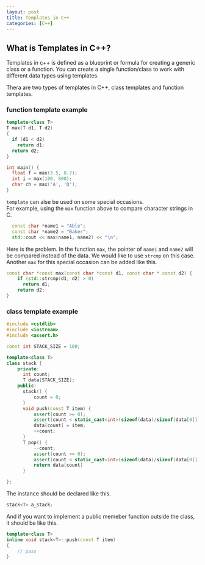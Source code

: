 ```yaml
---
layout: post
title: Templates in C++
categories: [C++]
---
```

## What is Templates in C++?
Templates in c++ is defined as a blueprint or formula for creating a generic class or a function. You can create a single function/class to work with different data types using templates.

Thera are two types of templates in C++, class templates and function templates.

### function template example
```cpp
template<class T>
T max(T d1, T d2)
{
  if (d1 < d2)
    return d1;
  return d2;
}

int main() {
  float f = max(3.5, 8.7);
  int i = max(100, 800);
  char ch = max('A', 'Q');
}
```
`template` can alse be used on some special occasions.   
For example, using the `max` function above to compare character strings in C.
```cpp
  const char *name1 = "Able";
  const char *name2 = "Baker";
  std::cout << max(name1, name2) << "\n";
```
Here is the problem. In the function `max`, the pointer of `name1` and `name2` will be compared instead of the data. We would like to use `strcmp` on this case. Another `max` for this special occasion can be added like this.
```cpp
const char *const max(const char *const d1, const char * const d2) {
    if (std::strcmp(d1, d2) > 0)
      return d1;
    return d2;
}
```

### class template example
```cpp
#include <cstdlib>
#include <iostream>
#include <assert.h>

const int STACK_SIZE = 100;

template<class T>
class stack {
    private:
      int count;
      T data[STACK_SIZE];
    public:
      stack() {
          count = 0;
      }
      void push(const T item) {
          assert(count >= 0);
          assert(count < static_cast<int>(sizeof(data)/sizeof(data[0])));
          data[count] = item;
          ++count;
      }
      T pop() {
          --count;
          assert(count >= 0);
          assert(count < static_cast<int>(sizeof(data)/sizeof(data[0])));
          return data[count]
      }

};
```
The instance should be declared like this.
```cpp
stack<T> a_stack;
```
And if you want to implement a public memeber function outside the class, it should be like this.
```cpp
template<class T>
inline void stack<T>::push(const T item)
{
    // pass
}
```
